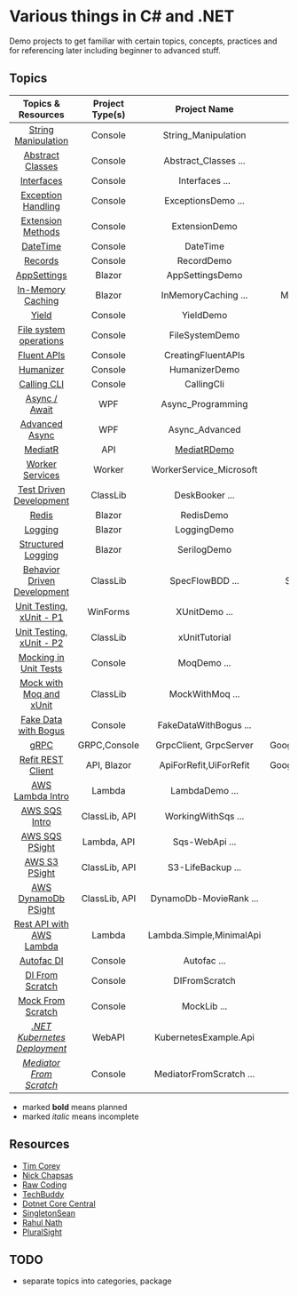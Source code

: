 # Various things in C# and .NET

Demo projects to get familiar with certain topics, concepts, practices and for referencing later including beginner to
advanced stuff.

## Topics

|                                           Topics & Resources                                           | Project Type(s) |                 Project Name                 |           External Libs/Packages           |               
|:------------------------------------------------------------------------------------------------------:|:---------------:|:--------------------------------------------:|:------------------------------------------:|
|                           [String Manipulation](http://youtu.be/ioi__WRETk4)                           |     Console     |             String_Manipulation              |                    None                    |
|                            [Abstract Classes](http://youtu.be/jRkmPRk5j2E)                             |     Console     |             Abstract_Classes ...             |                    None                    |
|                               [Interfaces](http://youtu.be/A7qwuFnyIpM)                                |     Console     |                Interfaces ...                |                    None                    |
|                           [Exception Handling](http://youtu.be/LSkbnpjCEkk)                            |     Console     |              ExceptionsDemo ...              |                    None                    |
|                            [Extension Methods](http://youtu.be/C_1DzspLy4Y)                            |     Console     |                ExtensionDemo                 |                    None                    |
|                                [DateTime](http://youtu.be/9kEURoqHKZ0)                                 |     Console     |                   DateTime                   |                    None                    |
|                                 [Records](http://youtu.be/9Byvwa9yF-I)                                 |     Console     |                  RecordDemo                  |                    None                    |
|                               [AppSettings](http://youtu.be/_2_qksdQKCE)                               |     Blazor      |               AppSettingsDemo                |                    None                    |
|                            [In-Memory Caching](http://youtu.be/2jj2wH60QuE)                            |     Blazor      |             InMemoryCaching ...              |    Microsoft.Extensions.Caching.Memory     |
|                                  [Yield](http://youtu.be/AAz8q6dOCYk)                                  |     Console     |                  YieldDemo                   |                    None                    |
|                         [File system operations](http://youtu.be/9mUuJIKq40M)                          |     Console     |                FileSystemDemo                |                    None                    |
|                               [Fluent APIs](http://youtu.be/1JAdZul-aRQ)                               |     Console     |              CreatingFluentAPIs              |                    None                    |
|                               [Humanizer]( http://youtu.be/bLKXqJwRNSY)                                |     Console     |                HumanizerDemo                 |               Humanizer.Core               |
|                               [Calling CLI](http://youtu.be/WrSZrGoPYyc)                               |     Console     |                  CallingCli                  |                  CliWrap                   |
|                              [Async / Await](http://youtu.be/2moh18sh5p4)                              |       WPF       |              Async_Programming               |                    None                    |
|                             [Advanced Async](http://youtu.be/ZTKGRJy5P2M)                              |       WPF       |                Async_Advanced                |                    None                    |
|                                 [MediatR](http://youtu.be/yozD5Tnd8nw)                                 |       API       | [MediatRDemo](MediatRDemo_Library/README.MD) |                  MediatR                   |
|                            [ Worker Services](http://youtu.be/PzrTiz_NRKA)                             |     Worker      |           WorkerService_Microsoft            |                  Serilog                   |
|        [Test Driven Development](http://pluralsight.com/courses/csharp-test-driven-development)        |    ClassLib     |                DeskBooker ...                |                   XUnit                    |
|                                  [Redis](http://youtu.be/UrQWii_kfIE)                                  |     Blazor      |                  RedisDemo                   |                   Redis                    |
|                                 [Logging](http://youtu.be/oXNslgIXIbQ)                                 |     Blazor      |                 LoggingDemo                  |                    None                    |
|                           [Structured Logging](http://youtu.be/_iryZxv8Rxw)                            |     Blazor      |                 SerilogDemo                  |                Serilog, Seq                |
|                       [Behavior Driven Development](http://youtu.be/EEeVU0z26u0)                       |    ClassLib     |               SpecFlowBDD ...                |     SpecFlow,FluentAssertions,Test.Sdk     |
|                        [Unit Testing, xUnit - P1](http://youtu.be/ub3P8c87cwk)                         |    WinForms     |                XUnitDemo ...                 |                   xUnit                    |
|                        [Unit Testing, xUnit - P2](http://youtu.be/2Wp8en1I9oQ)                         |    ClassLib     |                xUnitTutorial                 |                   xUnit                    |
|                          [Mocking in Unit Tests](http://youtu.be/DwbYxP-etMY)                          |     Console     |                 MoqDemo ...                  |                 Moq, xUnit                 |
|              [Mock with Moq and xUnit](http://pluralsight.com/courses/mocking-moq-xunit)               |    ClassLib     |               MockWithMoq ...                |                 Moq, xUnit                 |
|                          [Fake Data with Bogus](http://youtu.be/T9pwE1GAr_U)                           |     Console     |            FakeDataWithBogus ...             |                   Bogus                    |
|                                  [gRPC](http://youtu.be/QyxCX2GYHxk)                                   |  GRPC,Console   |            GrpcClient, GrpcServer            | Google.Protobuf,Grpc.Net.Client,Grpc.Tools |
|                            [Refit REST Client](http://youtu.be/HH8drNbai8w)                            |   API, Blazor   |            ApiForRefit,UiForRefit            | Google.Protobuf,Grpc.Net.Client,Grpc.Tools |
|                            [AWS Lambda Intro](http://youtu.be/GZ8_anxgpK8)                             |     Lambda      |                LambdaDemo ...                |                    None                    |
|                              [AWS SQS Intro](http://youtu.be/7OfUi3h-wmM)                              |  ClassLib, API  |              WorkingWithSqs ...              |                 AWSSDK.SQS                 |
|              [AWS SQS PSight](http://pluralsight.com/courses/message-queuing-amazon-sqs)               |   Lambda, API   |                Sqs-WebApi ...                |                 AWSSDK...                  |
|                [AWS S3 PSight](http://pluralsight.com/courses/aws-dotnet-core-using-s3)                |  ClassLib, API  |              S3-LifeBackup ...               |               AWSSDK.S3 ...                |
| [AWS DynamoDb PSight](http://pluralsight.com/courses/aws-dotnet-core-developing-applications-dynamodb) |  ClassLib, API  |            DynamoDb-MovieRank ...            |           AWSSDK.DynamoDBv2 ...            |
|                        [Rest API with AWS Lambda](http://youtu.be/rImaNyfKhZk)                         |     Lambda      |           Lambda.Simple,MinimalApi           |                    None                    |
|                               [Autofac DI](http://youtu.be/mCUNrRtVVWY)                                |     Console     |                 Autofac ...                  |                  Autofac                   |
|                             [DI From Scratch](http://youtu.be/NSVZa4JuTl8)                             |     Console     |                DIFromScratch                 |                    None                    |
|                            [Mock From Scratch](http://youtu.be/9kEURoqHKZ0)                            |     Console     |                 MockLib ...                  |       Microsoft.CodeAnalysis.CSharp        |
|                      [_.NET Kubernetes Deployment_](http://youtu.be/cNlxPKy_NPA)                       |     WebAPI      |            KubernetesExample.Api             |                    None                    |
|                        [_Mediator From Scratch_ ](http://youtu.be/4e83trumwcM)                         |     Console     |           MediatorFromScratch ...            |                    None                    |


* marked **bold** means planned
* marked _italic_ means incomplete

## Resources

- [Tim Corey](http://youtube.com/user/IAmTimCorey)
- [Nick Chapsas](http://youtube.com/c/Elfocrash)
- [Raw Coding](http://youtube.com/c/RawCoding)
- [TechBuddy](http://youtube.com/c/TechBuddyTR)
- [Dotnet Core Central](http://youtube.com/c/DotNetCoreCentral)
- [SingletonSean](http://youtube.com/c/SingletonSean)
- [Rahul Nath](http://youtube.com/c/RahulNath)
- [PluralSight](http://pluralsight.com)

## TODO

- separate topics into categories, package